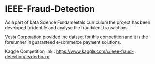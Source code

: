# IEEE-Fraud-Detection

As a part of Data Science Fundamentals curriculum the project has been developed to identify and analyse the fraudulent transactions.

Vesta Corporation provided the dataset for this competition and it is the forerunner in guaranteed e-commerce payment solutions.

Kaggle Competition link : https://www.kaggle.com/c/ieee-fraud-detection/leaderboard
